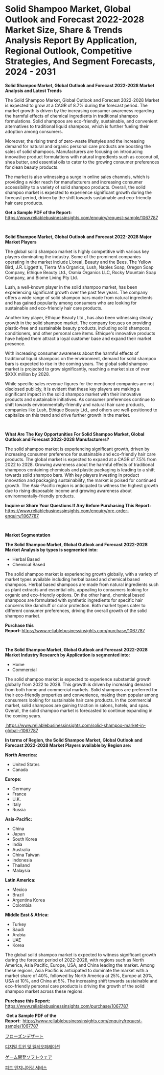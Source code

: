 <p><h1>Solid Shampoo Market, Global Outlook and Forecast 2022-2028 Market Size, Share & Trends Analysis Report By Application, Regional Outlook, Competitive Strategies, And Segment Forecasts, 2024 - 2031</h1></p><p><strong>Solid Shampoo Market, Global Outlook and Forecast 2022-2028 Market Analysis and Latest Trends</strong></p>
<p><p>The Solid Shampoo Market, Global Outlook and Forecast 2022-2028 Market is expected to grow at a CAGR of 8.7% during the forecast period. The market growth is driven by the increasing consumer awareness regarding the harmful effects of chemical ingredients in traditional shampoo formulations. Solid shampoos are eco-friendly, sustainable, and convenient alternatives to traditional liquid shampoos, which is further fueling their adoption among consumers.</p><p>Moreover, the rising trend of zero-waste lifestyles and the increasing demand for natural and organic personal care products are boosting the sales of solid shampoos. Manufacturers are focusing on introducing innovative product formulations with natural ingredients such as coconut oil, shea butter, and essential oils to cater to the growing consumer preferences for clean beauty products.</p><p>The market is also witnessing a surge in online sales channels, which is providing a wider reach for manufacturers and increasing consumer accessibility to a variety of solid shampoo products. Overall, the solid shampoo market is expected to experience significant growth during the forecast period, driven by the shift towards sustainable and eco-friendly hair care products.</p></p>
<p><strong>Get a Sample PDF of the Report:&nbsp;</strong> <a href="https://www.reliablebusinessinsights.com/enquiry/request-sample/1067787">https://www.reliablebusinessinsights.com/enquiry/request-sample/1067787</a></p>
<p>&nbsp;</p>
<p><strong>Solid Shampoo Market, Global Outlook and Forecast 2022-2028 Major Market Players</strong></p>
<p><p>The global solid shampoo market is highly competitive with various key players dominating the industry. Some of the prominent companies operating in the market include L’oreal, Beauty and the Bees, The Yellow Bird, J.R. Liggett's, Tierra Mia Organics, Lush, Naples Soap, Oregon Soap Company, Ethique Beauty Ltd., Osmia Organics LLC, Rocky Mountain Soap Company, and Biome Living Pty Ltd.</p><p>Lush, a well-known player in the solid shampoo market, has been experiencing significant growth over the past few years. The company offers a wide range of solid shampoo bars made from natural ingredients and has gained popularity among consumers who are looking for sustainable and eco-friendly hair care products.</p><p>Another key player, Ethique Beauty Ltd., has also been witnessing steady growth in the solid shampoo market. The company focuses on providing plastic-free and sustainable beauty products, including solid shampoos, conditioners, and other personal care items. Ethique's innovative products have helped them attract a loyal customer base and expand their market presence.</p><p>With increasing consumer awareness about the harmful effects of traditional liquid shampoos on the environment, demand for solid shampoo bars is expected to rise in the coming years. The global solid shampoo market is projected to grow significantly, reaching a market size of over $XXX million by 2028.</p><p>While specific sales revenue figures for the mentioned companies are not disclosed publicly, it is evident that these key players are making a significant impact in the solid shampoo market with their innovative products and sustainable initiatives. As consumer preferences continue to shift towards environmentally-friendly and natural hair care products, companies like Lush, Ethique Beauty Ltd., and others are well-positioned to capitalize on this trend and drive further growth in the market.</p></p>
<p>&nbsp;</p>
<p><strong>What Are The Key Opportunities For Solid Shampoo Market, Global Outlook and Forecast 2022-2028 Manufacturers?</strong></p>
<p><p>The solid shampoo market is experiencing significant growth, driven by increasing consumer preference for sustainable and eco-friendly hair care products. The global market is expected to expand at a CAGR of 7.5% from 2022 to 2028. Growing awareness about the harmful effects of traditional shampoos containing chemicals and plastic packaging is leading to a shift towards solid shampoo bars. With key players investing in product innovation and packaging sustainability, the market is poised for continued growth. The Asia-Pacific region is anticipated to witness the highest growth due to rising disposable income and growing awareness about environmentally-friendly products.</p></p>
<p><strong>Inquire or Share Your Questions If Any Before Purchasing This Report:</strong> <a href="https://www.reliablebusinessinsights.com/enquiry/pre-order-enquiry/1067787">https://www.reliablebusinessinsights.com/enquiry/pre-order-enquiry/1067787</a></p>
<p>&nbsp;</p>
<p><strong>Market Segmentation</strong></p>
<p><strong>The Solid Shampoo Market, Global Outlook and Forecast 2022-2028 Market Analysis by types is segmented into:</strong></p>
<p><ul><li>Herbal Based</li><li>Chemical Based</li></ul></p>
<p><p>The solid shampoo market is experiencing growth globally, with a variety of market types available including herbal based and chemical based shampoos. Herbal based shampoos are made from natural ingredients such as plant extracts and essential oils, appealing to consumers looking for organic and eco-friendly options. On the other hand, chemical based shampoos are formulated with synthetic ingredients for specific hair concerns like dandruff or color protection. Both market types cater to different consumer preferences, driving the overall growth of the solid shampoo market.</p></p>
<p><strong>Purchase this Report:&nbsp;</strong><a href="https://www.reliablebusinessinsights.com/purchase/1067787">https://www.reliablebusinessinsights.com/purchase/1067787</a></p>
<p>&nbsp;</p>
<p><strong>The Solid Shampoo Market, Global Outlook and Forecast 2022-2028 Market Industry Research by Application is segmented into:</strong></p>
<p><ul><li>Home</li><li>Commercial</li></ul></p>
<p><p>The solid shampoo market is expected to experience substantial growth globally from 2022 to 2028. This growth is driven by increasing demand from both home and commercial markets. Solid shampoos are preferred for their eco-friendly properties and convenience, making them popular among consumers looking for sustainable hair care products. In the commercial market, solid shampoos are gaining traction in salons, hotels, and spas. Overall, the solid shampoo market is forecasted to continue expanding in the coming years.</p></p>
<p><a href="https://www.reliablebusinessinsights.com/solid-shampoo-market-in-global-r1067787">&nbsp;https://www.reliablebusinessinsights.com/solid-shampoo-market-in-global-r1067787</a></p>
<p><strong>In terms of Region, the Solid Shampoo Market, Global Outlook and Forecast 2022-2028 Market Players available by Region are:</strong></p>
<p>
    <p> <strong> North America: </strong>
        <ul>
            <li>United States</li>
            <li>Canada</li>
        </ul>
        </p> 
    <p> <strong> Europe: </strong>
        <ul>
            <li>Germany</li>
            <li>France</li>
            <li>U.K.</li>
            <li>Italy</li>
            <li>Russia</li>
        </ul>
        </p> 
    <p> <strong> Asia-Pacific: </strong>
        <ul>
            <li>China</li>
            <li>Japan</li>
            <li>South Korea</li>
            <li>India</li>
            <li>Australia</li>
            <li>China Taiwan</li>
            <li>Indonesia</li>
            <li>Thailand</li>
            <li>Malaysia</li>
        </ul>
        </p> 
    <p> <strong> Latin America: </strong>
        <ul>
            <li>Mexico</li>
            <li>Brazil</li>
            <li>Argentina Korea</li>
            <li>Colombia</li>
        </ul>
        </p> 
    <p> <strong> Middle East & Africa: </strong>
        <ul>
            <li>Turkey</li>
            <li>Saudi</li>
            <li>Arabia</li>
            <li>UAE</li>
            <li>Korea</li>
        </ul>
    </p>
    </p>
<p><p>The global solid shampoo market is expected to witness significant growth during the forecast period of 2022-2028, with regions such as North America, Asia Pacific, Europe, USA, and China leading the market. Among these regions, Asia Pacific is anticipated to dominate the market with a market share of 40%, followed by North America at 25%, Europe at 20%, USA at 10%, and China at 5%. The increasing shift towards sustainable and eco-friendly personal care products is driving the growth of the solid shampoo market across these regions.</p></p>
<p><strong>Purchase this Report: </strong><a href="https://www.reliablebusinessinsights.com/purchase/1067787">https://www.reliablebusinessinsights.com/purchase/1067787</a></p>
<p>&nbsp;<strong>Get a Sample PDF of the Report:&nbsp;&nbsp;</strong><a href="https://www.reliablebusinessinsights.com/enquiry/request-sample/1067787">https://www.reliablebusinessinsights.com/enquiry/request-sample/1067787</a></p>
<p><strong></strong></p>
<p><p><a href="https://medium.com/@carolynsparkly/%E5%86%B7%E5%87%8D%E3%83%87%E3%82%B6%E3%83%BC%E3%83%88%E5%B8%82%E5%A0%B4%E3%81%AE%E3%83%A1%E3%83%88%E3%83%AA%E3%82%AF%E3%82%B9%E3%82%92%E8%A7%A3%E8%AA%AD%E3%81%99%E3%82%8B-%E5%B8%82%E5%A0%B4%E3%82%B7%E3%82%A7%E3%82%A2-%E3%83%88%E3%83%AC%E3%83%B3%E3%83%89-%E6%88%90%E9%95%B7%E3%83%91%E3%82%BF%E3%83%BC%E3%83%B3-2931172ff9c7">フローズンデザート</a></p><p><a href="https://medium.com/@roula.ayoub-saad/%EB%94%94%EC%A7%80%ED%84%B8-%ED%8A%B8%EC%9C%88-%EB%B0%8F-%EC%9B%90%EA%B2%A9-%EC%A1%B0%EC%9E%91-%EC%8B%9C%EC%9E%A5-%EA%B2%BD%EC%9F%81-%EB%B6%84%EC%84%9D-%EC%8B%9C%EC%9E%A5-%EB%8F%99%ED%96%A5-%EB%B0%8F-2031%EB%85%84%EA%B9%8C%EC%A7%80%EC%9D%98-%EC%98%88%EC%B8%A1-ff723e060b9a">디지털 트윈 및 텔레오퍼레이션</a></p><p><a href="https://medium.com/@dominicalsop1/%E3%82%B2%E3%83%BC%E3%83%A0%E9%96%8B%E7%99%BA%E3%82%BD%E3%83%95%E3%83%88%E3%82%A6%E3%82%A7%E3%82%A2%E5%B8%82%E5%A0%B4%E3%81%AE%E8%A6%8F%E6%A8%A1%E3%81%A8%E5%B8%82%E5%A0%B4%E3%83%88%E3%83%AC%E3%83%B3%E3%83%89-%E5%AE%8C%E5%85%A8%E3%81%AA%E6%A5%AD%E7%95%8C%E6%A6%82%E8%A6%81-2024%E5%B9%B4%E3%81%8B%E3%82%892031%E5%B9%B4-1bf76e9bd707">ゲーム開発ソフトウェア</a></p><p><a href="https://github.com/mpodehpw07370073/Market-Research-Report-List-2/blob/main/963060580192.md">피드 엔지니어링 서비스</a></p></p>